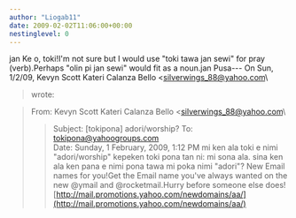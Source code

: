 ```yaml
---
author: "Liogab11"
date: 2009-02-02T11:06:00+00:00
nestinglevel: 0
---
```

jan Ke o, toki!I'm not sure but I would use "toki tawa jan sewi" for pray (verb).Perhaps "olin pi jan sewi" would fit as a noun.jan Pusa---
 On Sun, 1/2/09, Kevyn Scott Kateri Calanza Bello <[silverwings_88@yahoo.com](mailto://silverwings_88@yahoo.com)\
>wrote:

> From: Kevyn Scott Kateri Calanza Bello <[silverwings_88@yahoo.com](mailto://silverwings_88@yahoo.com)\
>> Subject: \[tokipona\] adori/worship?
> To: [tokipona@yahoogroups.com](mailto://tokipona@yahoogroups.com)\
> Date: Sunday, 1 February, 2009, 1:12 PM
> mi ken ala toki e nimi "adori/worship" kepeken
> toki pona tan ni: mi
> sona ala.
>> sina ken ala ken pana e nimi pona tawa mi poka nimi
> "adori"? New Email names for you!Get the Email name you've always wanted on the new @ymail and @rocketmail.Hurry before someone else does![http://mail.promotions.yahoo.com/newdomains/aa/](http://mail.promotions.yahoo.com/newdomains/aa/)
